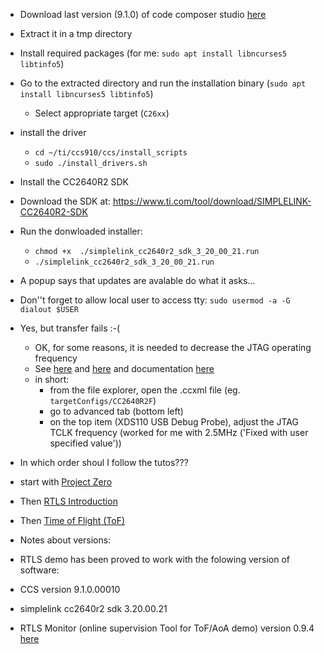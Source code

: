  * Download last version (9.1.0) of code composer studio [here](http://software-dl.ti.com/ccs/esd/documents/ccs_downloads.html#code-composer-studio-version-9-downloads)
 * Extract it in a tmp directory
 * Install required packages (for me: `sudo apt install libncurses5 libtinfo5`)
 * Go to the extracted directory and run the installation binary (`sudo apt install libncurses5 libtinfo5`)
   * Select appropriate target (`C26xx`)
 * install the driver
   * `cd ~/ti/ccs910/ccs/install_scripts`
   * `sudo ./install_drivers.sh`

* Install the CC2640R2 SDK
 * Download the SDK at: https://www.ti.com/tool/download/SIMPLELINK-CC2640R2-SDK
 * Run the donwloaded installer:
   * `chmod +x  ./simplelink_cc2640r2_sdk_3_20_00_21.run`
   * `./simplelink_cc2640r2_sdk_3_20_00_21.run` 

* A popup says that updates are avalable do what it asks...
 
  
* Don''t forget to allow local user to access tty: `sudo usermod -a -G dialout $USER`


* Yes, but transfer fails :-(
  * OK, for some reasons, it is needed to decrease the JTAG operating frequency
  * See [here](https://e2e.ti.com/support/tools/ccs/f/81/t/831761?tisearch=e2e-sitesearch&keymatch=CC2640R2%20linux%20can%27t%20flash) and [here](https://e2e.ti.com/support/tools/ccs/f/81/t/831675) and documentation [here](http://software-dl.ti.com/ccs/esd/documents/users_guide/ccs_debug-main.html#advanced-target-configuration-options)
  * in short:
    * from the file explorer, open the .ccxml file (eg. `targetConfigs/CC2640R2F`)
    * go to advanced tab (bottom left)
    * on the top item (XDS110 USB Debug Probe), adjust the JTAG TCLK frequency (worked for me with 2.5MHz ('Fixed with user specified value'))
  
 
 
* In which order shoul I follow the tutos??? 
 * start with [Project Zero](http://dev.ti.com/tirex/explore/node?node=AJ7jWuST9RweXKhWHqlyWg__FUz-xrs__LATEST)
 * Then [RTLS Introduction](http://dev.ti.com/tirex/explore/content/simplelink_academy_cc2640r2sdk_3_20_03_00/modules/rtls_toolbox_ble3/rtls_intro/rtls_intro.html)
 * Then [Time of Flight (ToF)](http://dev.ti.com/tirex/explore/content/simplelink_academy_cc2640r2sdk_3_20_03_00/modules/rtls_toolbox_ble3/rtls_tof/rtls_tof.html)
 
 
* Notes about versions:
 * RTLS demo has been proved to work with the folowing version of software:
 * CCS version 9.1.0.00010
 * simplelink cc2640r2 sdk 3.20.00.21
 * RTLS Monitor (online supervision Tool for ToF/AoA demo) version 0.9.4 [here](https://dev.ti.com/gallery/view/LPRF/RTLS_Monitor/ver/0.9.4/)
